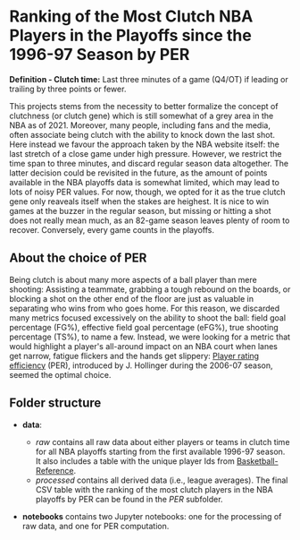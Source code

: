 # Ranking of the Most Clutch NBA Players in the Playoffs since the 1996-97 Season by PER

**Definition - Clutch time:** Last three minutes of a game (Q4/OT) if leading or trailing by three points or fewer.

This projects stems from the necessity to better formalize the concept of clutchness (or clutch gene) which is still somewhat of a grey area in the NBA as of 2021. Moreover, many people, including fans and the media, often associate being clutch with the ability to knock down the last shot. Here instead we favour the approach taken by the NBA website itself: the last stretch of a close game under high pressure. However, we restrict the time span to three minutes, and discard regular season data altogether. The latter decision could be revisited in the future, as the amount of points available in the NBA playoffs data is somewhat limited, which may lead to lots of noisy PER values. For now, though, we opted for it as the true clutch gene only reaveals itself when the stakes are heighest. It is nice to win games at the buzzer in the regular season, but missing or hitting a shot does not really mean much, as an 82-game season leaves plenty of room to recover. Conversely, every game counts in the playoffs.

## About the choice of PER

Being clutch is about many more aspects of a ball player than mere shooting: Assisting a teammate, grabbing a tough rebound on the boards, or blocking a shot on the other end of the floor are just as valuable in separating who wins from who goes home. For this reason, we discarded many metrics focused excessively on the ability to shoot the ball: field goal percentage (FG%), effective field goal percentage (eFG%), true shooting percentage (TS%), to name a few. Instead, we were looking for a metric that would highlight a player's all-around impact on an NBA court when lanes get narrow, fatigue flickers and the hands get slippery: [Player rating efficiency](https://en.wikipedia.org/wiki/Player_efficiency_rating) (PER), introduced by J. Hollinger during the 2006-07 season, seemed the optimal choice.

## Folder structure

- **data**:
    + *raw* contains all raw data about either players or teams in clutch time for all NBA playoffs starting from the first available 1996-97 season. It also includes a table with the unique player Ids from [Basketball-Reference](https://www.basketball-reference.com/).
    + *processed* contains all derived data (i.e., league averages). The final CSV table with the ranking of the most clutch players in the NBA playoffs by PER can be found in the *PER* subfolder.
    
- **notebooks** contains two Jupyter notebooks: one for the processing of raw data, and one for PER computation.
